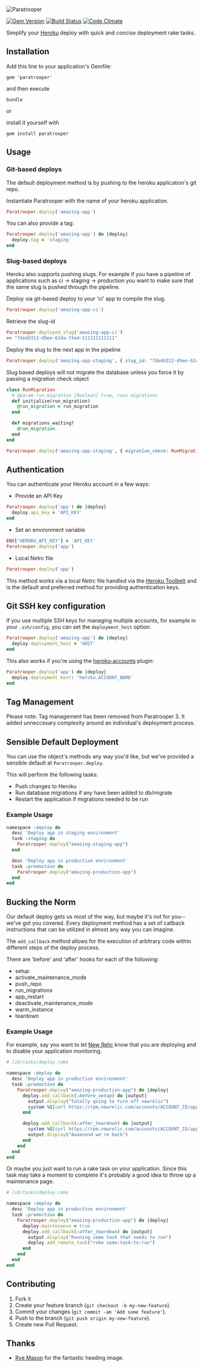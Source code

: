 ![Paratrooper](http://f.cl.ly/items/0Z1v1P1l1B1h1k1l2q0E/paratrooper_header.png)

[![Gem Version](http://img.shields.io/gem/v/paratrooper.svg?style=flat)](http://badge.fury.io/rb/paratrooper)
[![Build Status](http://img.shields.io/travis/mattpolito/paratrooper/master.svg?style=flat)](https://travis-ci.org/mattpolito/paratrooper)
[![Code Climate](http://img.shields.io/codeclimate/github/mattpolito/paratrooper.svg?style=flat)](https://codeclimate.com/github/mattpolito/paratrooper)

Simplify your [Heroku][] deploy with quick and concise deployment rake tasks.

## Installation

Add this line to your application's Gemfile:

```shell
gem 'paratrooper'
```

and then execute

```shell
bundle
```

or

install it yourself with

```shell
gem install paratrooper
```

## Usage

### Git-based deploys
The default deployment method is by pushing to the heroku application's git repo.

Instantiate Paratrooper with the name of your heroku application.

```ruby
Paratrooper.deploy('amazing-app')
```

You can also provide a tag:

```ruby
Paratrooper.deploy('amazing-app') do |deploy|
  deploy.tag = 'staging'
end
```

### Slug-based deploys
Heroku also supports pushing slugs.  For example if you have a pipeline of applications such as ci -> staging -> production you want to make sure that the same slug is pushed through the pipeline.

Deploy via git-based deploy to your 'ci' app to compile the slug.

```ruby
Paratrooper.deploy('amazing-app-ci')
```

Retrieve the slug-id

```ruby
Paratrooper.deployed_slug('amazing-app-ci')
=> "7dedd312-d9ee-62da-74a4-111111111111"
```

Deploy the slug to the next app in the pipeline

```ruby
Paratrooper.deploy('amazing-app-staging', { slug_id: "7dedd312-d9ee-62da-74a4-111111111111" })
```

Slug based deploys will not migrate the database unless you force it by passing a migration check object

```ruby
class RunMigration
  # @param run_migration [Boolean] true, runs migrations
  def initialize(run_migration)
    @run_migration = run_migration
  end

  def migrations_waiting?
    @run_migration
  end
end

Paratrooper.deploy('amazing-app-staging', { migration_check: RunMigration.new(true), slug_id: "7dedd312-d9ee-62da-74a4-111111111111" })

```

## Authentication

You can authenticate your Heroku account in a few ways:

* Provide an API Key

```ruby
Paratrooper.deploy('app') do |deploy|
  deploy.api_key = 'API_KEY'
end
```

* Set an environment variable

```ruby
ENV['HEROKU_API_KEY'] = 'API_KEY'
Paratrooper.deploy('app')
```

* Local Netrc file

```ruby
Paratrooper.deploy('app')
```

This method works via a local Netrc file handled via the [Heroku Toolbelt][] and is the default and preferred method for providing authentication keys.

## Git SSH key configuration

If you use multiple SSH keys for managing multiple accounts, for example in your `.ssh/config`, you can set the `deployment_host` option:

```ruby
Paratrooper.deploy('amazing-app') do |deploy|
  deploy.deployment_host = 'HOST'
end
```

This also works if you're using the [heroku-accounts](https://github.com/ddollar/heroku-accounts) plugin:

```ruby
Paratrooper.deploy('app') do |deploy|
  deploy.deployment_host: 'heroku.ACCOUNT_NAME'
end
```

## Tag Management

Please note: Tag management has been removed from Paratrooper 3. It added unneccesary complexity around an individual's deployment process.

## Sensible Default Deployment

You can use the object's methods any way you'd like, but we've provided a sensible default at `Paratrooper.deploy`.

This will perform the following tasks:

* Push changes to Heroku
* Run database migrations if any have been added to db/migrate
* Restart the application if migrations needed to be run

### Example Usage

```ruby
namespace :deploy do
  desc 'Deploy app in staging environment'
  task :staging do
    Paratrooper.deploy("amazing-staging-app")
  end

  desc 'Deploy app in production environment'
  task :production do
    Paratrooper.deploy("amazing-production-app")
  end
end
```

## Bucking the Norm

Our default deploy gets us most of the way, but maybe it's not for you--we've
got you covered. Every deployment method has a set of callback instructions that can be
utilized in almost any way you can imagine.

The `add_callback` method allows for the execution of arbitrary code within different steps of the deploy process.

There are 'before' and 'after' hooks for each of the following:

* setup
* activate_maintenance_mode
* push_repo
* run_migrations
* app_restart
* deactivate_maintenance_mode
* warm_instance
* teardown

### Example Usage

For example, say you want to let [New Relic][] know that you are deploying and
to disable your application monitoring.

```ruby
# lib/tasks/deploy.rake

namespace :deploy do
  desc 'Deploy app in production environment'
  task :production do
    Paratrooper.deploy("amazing-production-app") do |deploy|
      deploy.add_callback(:before_setup) do |output|
        output.display("Totally going to turn off newrelic")
        system %Q[curl https://rpm.newrelic.com/accounts/ACCOUNT_ID/applications/APPLICATION_ID/ping_targets/disable -X POST -H "X-Api-Key: API_KEY"]
      end

      deploy.add_callback(:after_teardown) do |output|
        system %Q[curl https://rpm.newrelic.com/accounts/ACCOUNT_ID/applications/APPLICATION_ID/ping_targets/enable -X POST -H "X-Api-Key: API_KEY"]
        output.display("Aaaannnd we're back")
      end
    end
  end
end
```

Or maybe you just want to run a rake task on your application. Since this task may take a moment to complete it's probably a good idea to throw up a maintenance page.

```ruby
# lib/tasks/deploy.rake

namespace :deploy do
  desc 'Deploy app in production environment'
  task :production do
    Paratrooper.deploy("amazing-production-app") do |deploy|
      deploy.maintenance = true
      deploy.add_callback(:after_teardown) do |output|
        output.display("Running some task that needs to run")
        deploy.add_remote_task("rake some:task:to:run")
      end
    end
  end
end
```

## Contributing

1. Fork it
2. Create your feature branch (`git checkout -b my-new-feature`).
3. Commit your changes (`git commit -am 'Add some feature'`).
4. Push to the branch (`git push origin my-new-feature`).
5. Create new Pull Request.

## Thanks

* [Rye Mason][] for the fantastic heading image.

[Heroku]: http://heroku.com
[Heroku Toolbelt]: http://toolbelt.heroku.com
[New Relic]: http://newrelic.com
[Rye Mason]: https://github.com/ryenotbread
[`Paratrooper::Notifier`]: https://github.com/mattpolito/paratrooper/blob/master/lib/paratrooper/notifier.rb
